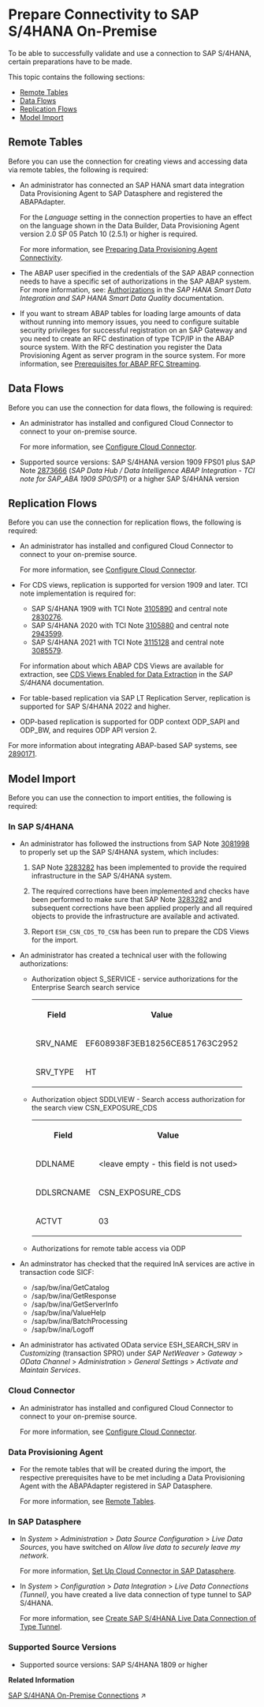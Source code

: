 <!-- loio8de01dd25c1e443e8e2de7d2fbe1364d -->

# Prepare Connectivity to SAP S/4HANA On-Premise

To be able to successfully validate and use a connection to SAP S/4HANA, certain preparations have to be made.



This topic contains the following sections:

-   [Remote Tables](prepare-connectivity-to-sap-s-4hana-on-premise-8de01dd.md#loio8de01dd25c1e443e8e2de7d2fbe1364d__prereq_rt_S4_OP)
-   [Data Flows](prepare-connectivity-to-sap-s-4hana-on-premise-8de01dd.md#loio8de01dd25c1e443e8e2de7d2fbe1364d__prereq_df_S4_OP)
-   [Replication Flows](prepare-connectivity-to-sap-s-4hana-on-premise-8de01dd.md#loio8de01dd25c1e443e8e2de7d2fbe1364d__prereq_rf_S4_OP)
-   [Model Import](prepare-connectivity-to-sap-s-4hana-on-premise-8de01dd.md#loio8de01dd25c1e443e8e2de7d2fbe1364d__prereq_mt_S4_OP)



<a name="loio8de01dd25c1e443e8e2de7d2fbe1364d__prereq_rt_S4_OP"/>

## Remote Tables

Before you can use the connection for creating views and accessing data via remote tables, the following is required:

-   An administrator has connected an SAP HANA smart data integration Data Provisioning Agent to SAP Datasphere and registered the ABAPAdapter.

    For the *Language* setting in the connection properties to have an effect on the language shown in the Data Builder, Data Provisioning Agent version 2.0 SP 05 Patch 10 \(2.5.1\) or higher is required.

    For more information, see [Preparing Data Provisioning Agent Connectivity](preparing-data-provisioning-agent-connectivity-f1a39d1.md).

-   The ABAP user specified in the credentials of the SAP ABAP connection needs to have a specific set of authorizations in the SAP ABAP system. For more information, see: [Authorizations](https://help.sap.com/viewer/7952ef28a6914997abc01745fef1b607/latest/en-US/bcc0ff2acd6a4476b2912ff4cd71cd91.html) in the *SAP HANA Smart Data Integration and SAP HANA Smart Data Quality* documentation.

-   If you want to stream ABAP tables for loading large amounts of data without running into memory issues, you need to configure suitable security privileges for successful registration on an SAP Gateway and you need to create an RFC destination of type TCP/IP in the ABAP source system. With the RFC destination you register the Data Provisioning Agent as server program in the source system. For more information, see [Prerequisites for ABAP RFC Streaming](prerequisites-for-abap-rfc-streaming-62adb44.md).




<a name="loio8de01dd25c1e443e8e2de7d2fbe1364d__prereq_df_S4_OP"/>

## Data Flows

Before you can use the connection for data flows, the following is required:

-   An administrator has installed and configured Cloud Connector to connect to your on-premise source.

    For more information, see [Configure Cloud Connector](configure-cloud-connector-f289920.md).

-   Supported source versions: SAP S/4HANA version 1909 FPS01 plus SAP Note [2873666](https://me.sap.com/notes/2873666) \(*SAP Data Hub / Data Intelligence ABAP Integration - TCI note for SAP\_ABA 1909 SP0/SP1*\) or a higher SAP S/4HANA version




<a name="loio8de01dd25c1e443e8e2de7d2fbe1364d__prereq_rf_S4_OP"/>

## Replication Flows

Before you can use the connection for replication flows, the following is required:

-   An administrator has installed and configured Cloud Connector to connect to your on-premise source.

    For more information, see [Configure Cloud Connector](configure-cloud-connector-f289920.md).

-   For CDS views, replication is supported for version 1909 and later. TCI note implementation is required for:

    -   SAP S/4HANA 1909 with TCI Note [3105890](https://me.sap.com/notes/3105890) and central note [2830276](https://me.sap.com/notes/2830276).
    -   SAP S/4HANA 2020 with TCI Note [3105880](https://me.sap.com/notes/3105880) and central note [2943599](https://me.sap.com/notes/2943599).
    -   SAP S/4HANA 2021 with TCI Note [3115128](https://me.sap.com/notes/3115128) and central note [3085579](https://me.sap.com/notes/3085579).

    For information about which ABAP CDS Views are available for extraction, see [CDS Views Enabled for Data Extraction](https://help.sap.com/viewer/8308e6d301d54584a33cd04a9861bc52/latest/en-US/b7a5b8b72d3643b7a8ecf4cd695e0791.html) in the *SAP S/4HANA* documentation.

-   For table-based replication via SAP LT Replication Server, replication is supported for SAP S/4HANA 2022 and higher.

-   ODP-based replication is supported for ODP context ODP\_SAPI and ODP\_BW, and requires ODP API version 2.


For more information about integrating ABAP-based SAP systems, see [2890171](https://me.sap.com/notes/2890171).



<a name="loio8de01dd25c1e443e8e2de7d2fbe1364d__prereq_mt_S4_OP"/>

## Model Import

Before you can use the connection to import entities, the following is required:



### In SAP S/4HANA

-   An administrator has followed the instructions from SAP Note [3081998](https://me.sap.com/notes/3081998) to properly set up the SAP S/4HANA system, which includes:

    1.  SAP Note [3283282](https://me.sap.com/notes/3283282) has been implemented to provide the required infrastructure in the SAP S/4HANA system.

    2.  The required corrections have been implemented and checks have been performed to make sure that SAP Note [3283282](https://me.sap.com/notes/3283282) and subsequent corrections have been applied properly and all required objects to provide the infrastructure are available and activated.

    3.  Report `ESH_CSN_CDS_TO_CSN` has been run to prepare the CDS Views for the import.


-   An administrator has created a technical user with the following authorizations:

    -   Authorization object S\_SERVICE - service authorizations for the Enterprise Search search service


        <table>
        <tr>
        <th valign="top">

        Field


        
        </th>
        <th valign="top">

        Value


        
        </th>
        </tr>
        <tr>
        <td valign="top">
        
        SRV\_NAME


        
        </td>
        <td valign="top">
        
        EF608938F3EB18256CE851763C2952


        
        </td>
        </tr>
        <tr>
        <td valign="top">
        
        SRV\_TYPE


        
        </td>
        <td valign="top">
        
        HT


        
        </td>
        </tr>
        </table>
        
    -   Authorization object SDDLVIEW - Search access authorization for the search view CSN\_EXPOSURE\_CDS


        <table>
        <tr>
        <th valign="top">

        Field


        
        </th>
        <th valign="top">

        Value


        
        </th>
        </tr>
        <tr>
        <td valign="top">
        
        DDLNAME


        
        </td>
        <td valign="top">
        
        <leave empty - this field is not used\>


        
        </td>
        </tr>
        <tr>
        <td valign="top">
        
        DDLSRCNAME


        
        </td>
        <td valign="top">
        
        CSN\_EXPOSURE\_CDS


        
        </td>
        </tr>
        <tr>
        <td valign="top">
        
        ACTVT


        
        </td>
        <td valign="top">
        
        03


        
        </td>
        </tr>
        </table>
        
    -   Authorizations for remote table access via ODP


-   An adminstrator has checked that the required InA services are active in transaction code SICF:

    -   /sap/bw/ina/GetCatalog
    -   /sap/bw/ina/GetResponse
    -   /sap/bw/ina/GetServerInfo
    -   /sap/bw/ina/ValueHelp
    -   /sap/bw/ina/BatchProcessing
    -   /sap/bw/ina/Logoff

-   An administrator has activated OData service ESH\_SEARCH\_SRV in *Customizing* \(transaction SPRO\) under *SAP NetWeaver* \> *Gateway* \> *OData Channel* \> *Administration* \> *General Settings* \> *Activate and Maintain Services*.



### Cloud Connector

-   An administrator has installed and configured Cloud Connector to connect to your on-premise source.

    For more information, see [Configure Cloud Connector](configure-cloud-connector-f289920.md).




### Data Provisioning Agent

-   For the remote tables that will be created during the import, the respective prerequisites have to be met including a Data Provisioning Agent with the ABAPAdapter registered in SAP Datasphere.

    For more information, see [Remote Tables](prepare-connectivity-to-sap-s-4hana-on-premise-8de01dd.md#loio8de01dd25c1e443e8e2de7d2fbe1364d__prereq_rt_S4_OP).




### In SAP Datasphere

-   In *System* \> *Administration* \> *Data Source Configuration* \> *Live Data Sources*, you have switched on *Allow live data to securely leave my network*.

    For more information, [Set Up Cloud Connector in SAP Datasphere](set-up-cloud-connector-in-sap-datasphere-6de74f7.md).

-   In *System* \> *Configuration* \> *Data Integration* \> *Live Data Connections \(Tunnel\)*, you have created a live data connection of type tunnel to SAP S/4HANA.

    For more information, see [Create SAP S/4HANA Live Data Connection of Type Tunnel](create-sap-s-4hana-live-data-connection-of-type-tunnel-095dbdf.md).




### Supported Source Versions

-   Supported source versions: SAP S/4HANA 1809 or higher


**Related Information**  


[SAP S/4HANA On-Premise Connections](https://help.sap.com/viewer/be5967d099974c69b77f4549425ca4c0/cloud/en-US/a49a1e3cc50f4af89711d8306bdd8f26.html "Use an SAP S/4HANA On-Premise connection to access data from SAP S/4HANA on-premise systems.") :arrow_upper_right:

